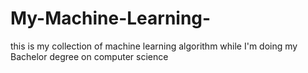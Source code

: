 # My-Machine-Learning-
this is my collection of machine learning algorithm while I'm doing my Bachelor degree on computer science
